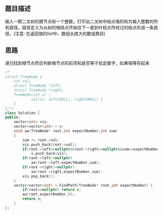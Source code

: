 ## 题目描述
输入一颗二叉树的跟节点和一个整数，打印出二叉树中结点值的和为输入整数的所有路径。路径定义为从树的根结点开始往下一直到叶结点所经过的结点形成一条路径。(注意: 在返回值的list中，数组长度大的数组靠前)

## 思路

递归找到根节点然后判断根节点的前项和是否等于给定数字，如果相等存起来

```c++
/*
struct TreeNode {
	int val;
	struct TreeNode *left;
	struct TreeNode *right;
	TreeNode(int x) :
			val(x), left(NULL), right(NULL) {
	}
};*/
class Solution {
public:
    vector<int> vis;
    vector<vector<int> > v;
    void aa(TreeNode* root,int expectNumber,int sum)
    {
        sum += root->val;
        vis.push_back(root->val);
        if(root->left==nullptr&&root->right==nullptr&&sum==expectNumber)
            v.push_back(vis);
        if(root->left!=nullptr)
            aa(root->left,expectNumber,sum);
        if(root->right!=nullptr)
            aa(root->right,expectNumber,sum);
        vis.pop_back();
    }
    vector<vector<int> > FindPath(TreeNode* root,int expectNumber) {
        if(root==nullptr) return v;
        aa(root,expectNumber,0);
        return v;
    }
};
```